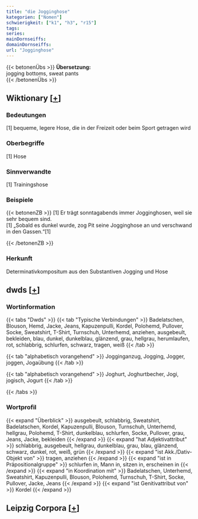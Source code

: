 ```yaml
---
title: "die Jogginghose"
kategorien: ["Nomen"]
schwierigkeit: ["k1", "h3", "r15"]
tags:
series:
mainDornseiffs:
domainDornseiffs:
url: "Jogginghose"
---
```


{{< betonenÜbs >}}
**Übersetzung:**  
jogging bottoms, sweat pants  
{{< /betonenÜbs >}}

## Wiktionary [[+](https://de.wiktionary.org/wiki/Jogginghose)]

### Bedeutungen
[1] bequeme, legere Hose, die in der Freizeit oder beim Sport getragen wird  

### Oberbegriffe
[1] Hose  

### Sinnverwandte
[1] Trainingshose  

### Beispiele
{{< betonenZB >}}
[1] Er trägt sonntagabends immer Jogginghosen, weil sie sehr bequem sind.  
[1] „Sobald es dunkel wurde, zog Pit seine Jogginghose an und verschwand in den Gassen.“[1]  

{{< /betonenZB >}}
### Herkunft
Determinativkompositum aus den Substantiven Jogging und Hose  



## dwds [[+](https://www.dwds.de/wb/Jogginghose)]

### Wortinformation
{{< tabs "Dwds" >}}
{{< tab "Typische Verbindungen" >}}
Badelatschen, Blouson, Hemd, Jacke, Jeans, Kapuzenpulli, Kordel, Polohemd, Pullover, Socke, Sweatshirt, T-Shirt, Turnschuh, Unterhemd, anziehen, ausgebeult, bekleiden, blau, dunkel, dunkelblau, glänzend, grau, hellgrau, herumlaufen, rot, schlabbrig, schlurfen, schwarz, tragen, weiß
{{< /tab >}}

{{< tab "alphabetisch vorangehend" >}}
Jogginganzug, Jogging, Jogger, joggen, Jogaübung
{{< /tab >}}

{{< tab "alphabetisch vorangehend" >}}
Joghurt, Joghurtbecher, Jogi, jogisch, Jogurt
{{< /tab >}}

{{< /tabs >}}

### Wortprofil
{{< expand "Überblick" >}} ausgebeult, schlabbrig, Sweatshirt, Badelatschen, Kordel, Kapuzenpulli, Blouson, Turnschuh, Unterhemd, hellgrau, Polohemd, T-Shirt, dunkelblau, schlurfen, Socke, Pullover, grau, Jeans, Jacke, bekleiden {{< /expand >}}
{{< expand "hat Adjektivattribut" >}} schlabbrig, ausgebeult, hellgrau, dunkelblau, grau, blau, glänzend, schwarz, dunkel, rot, weiß, grün {{< /expand >}}
{{< expand "ist Akk./Dativ-Objekt von" >}} tragen, anziehen {{< /expand >}}
{{< expand "ist in Präpositionalgruppe" >}} schlurfen in, Mann in, sitzen in, erscheinen in {{< /expand >}}
{{< expand "in Koordination mit" >}} Badelatschen, Unterhemd, Sweatshirt, Kapuzenpulli, Blouson, Polohemd, Turnschuh, T-Shirt, Socke, Pullover, Jacke, Jeans {{< /expand >}}
{{< expand "ist Genitivattribut von" >}} Kordel {{< /expand >}}

## Leipzig Corpora [[+](https://corpora.uni-leipzig.de/en/res?word=Jogginghose&corpusId=deu_newscrawl-public_2018)]

